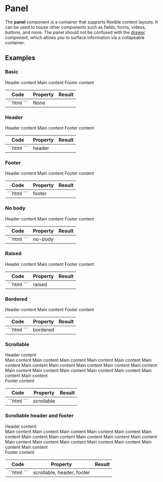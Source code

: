 # Panel

The **panel** component is a container that supports flexible content layouts. It can be used to house other components such as fields, forms, videos, buttons, and more. The panel should not be confused with the [drawer]( ./Drawer ) component, which allows you to surface information via a collapsable container.

## Examples

### Basic

<div class="sample-bloc full-width">

  <pf-panel header>
    <span slot = "header" >Header content</span>
    <span>Main content</span>
    <span slot = "footer" >Footer content</span>
  </pf-panel>

</div>

<div class = "sample-table full-width">

  <table>
    <thead>
      <tr>
        <th>Code</th>
        <th>Property</th>
        <th>Result</th>
      </tr>
    </thead>
    <tbody>
      <tr>
        <td>
          ```html
            <pf-panel></pf-panel>
          ```
        </td>
        <td>None</td>
        <td>
          <pf-panel></pf-panel>
        </td>
      </tr>
    </tbody>
  </table>

</div>

### Header

<div class="sample-bloc full-width">

  <pf-panel header>
    <span slot = "header" >Header content</span>
    <span>Main content</span>
    <span slot = "footer" >Footer content</span>
  </pf-panel>

</div>

<div class = "sample-table full-width">

  <table>
    <thead>
      <tr>
        <th>Code</th>
        <th>Property</th>
        <th>Result</th>
      </tr>
    </thead>
    <tbody>
      <tr>
        <td>
          ```html
            <pf-panel header></pf-panel>
          ```
        </td>
        <td>header</td>
        <td>
          <pf-panel header></pf-panel>
        </td>
      </tr>
    </tbody>
  </table>

</div>

### Footer

<div class="sample-bloc full-width">

  <pf-panel footer>
    <span slot = "header" >Header content</span>
    <span>Main content</span>
    <span slot = "footer" >Footer content</span>
  </pf-panel>

</div>

<div class = "sample-table full-width">

  <table>
    <thead>
      <tr>
        <th>Code</th>
        <th>Property</th>
        <th>Result</th>
      </tr>
    </thead>
    <tbody>
      <tr>
        <td>
          ```html
            <pf-panel footer></pf-panel>
          ```
        </td>
        <td>footer</td>
        <td>
          <pf-panel footer></pf-panel>
        </td>
      </tr>
    </tbody>
  </table>

</div>

### No body

<div class="sample-bloc full-width">

  <pf-panel no-body>
    <span slot = "header" >Header content</span>
    <span>Main content</span>
    <span slot = "footer" >Footer content</span>
  </pf-panel>

</div>

<div class = "sample-table full-width">

  <table>
    <thead>
      <tr>
        <th>Code</th>
        <th>Property</th>
        <th>Result</th>
      </tr>
    </thead>
    <tbody>
      <tr>
        <td>
          ```html
            <pf-panel no-body></pf-panel>
          ```
        </td>
        <td>no-body</td>
        <td>
          <pf-panel no-body></pf-panel>
        </td>
      </tr>
    </tbody>
  </table>

</div>

### Raised

<div class="sample-bloc full-width">

  <pf-panel raised>
    <span slot = "header" >Header content</span>
    <span>Main content</span>
    <span slot = "footer" >Footer content</span>
  </pf-panel>

</div>

<div class = "sample-table full-width">

  <table>
    <thead>
      <tr>
        <th>Code</th>
        <th>Property</th>
        <th>Result</th>
      </tr>
    </thead>
    <tbody>
      <tr>
        <td>
          ```html
            <pf-panel raised></pf-panel>
          ```
        </td>
        <td>raised</td>
        <td>
          <pf-panel raised></pf-panel>
        </td>
      </tr>
    </tbody>
  </table>

</div>

### Bordered

<div class="sample-bloc full-width">

  <pf-panel bordered>
    <span slot = "header" >Header content</span>
    <span>Main content</span>
    <span slot = "footer" >Footer content</span>
  </pf-panel>

</div>

<div class = "sample-table full-width">

  <table>
    <thead>
      <tr>
        <th>Code</th>
        <th>Property</th>
        <th>Result</th>
      </tr>
    </thead>
    <tbody>
      <tr>
        <td>
          ```html
            <pf-panel bordered></pf-panel>
          ```
        </td>
        <td>bordered</td>
        <td>
          <pf-panel bordered></pf-panel>
        </td>
      </tr>
    </tbody>
  </table>

</div>

### Scrollable

<div class="sample-bloc full-width">

  <pf-panel scrollable header footer>
    <span slot = "header" >Header content</span>
    <div style = {{display : "grid"}} >
      <span>Main content</span>
      <span>Main content</span>
      <span>Main content</span>
      <span>Main content</span>
      <span>Main content</span>
      <span>Main content</span>
      <span>Main content</span>
      <span>Main content</span>
      <span>Main content</span>
      <span>Main content</span>
      <span>Main content</span>
      <span>Main content</span>
      <span>Main content</span>
      <span>Main content</span>
      <span>Main content</span>
      <span>Main content</span>
      <span>Main content</span>
      <span>Main content</span>
    </div>
    <span slot = "footer" >Footer content</span>
  </pf-panel>

</div>

<div class = "sample-table full-width">

  <table>
    <thead>
      <tr>
        <th>Code</th>
        <th>Property</th>
        <th>Result</th>
      </tr>
    </thead>
    <tbody>
      <tr>
        <td>
          ```html
            <pf-panel scrollable></pf-panel>
          ```
        </td>
        <td>scrollable</td>
        <td>
          <pf-panel scrollable></pf-panel>
        </td>
      </tr>
    </tbody>
  </table>

</div>

### Scrollable header and footer

<div class="sample-bloc full-width">

  <pf-panel header footer scrollable>
    <span slot = "header" >Header content</span>
    <div style = {{display : "grid"}} >
      <span>Main content</span>
      <span>Main content</span>
      <span>Main content</span>
      <span>Main content</span>
      <span>Main content</span>
      <span>Main content</span>
      <span>Main content</span>
      <span>Main content</span>
      <span>Main content</span>
      <span>Main content</span>
      <span>Main content</span>
      <span>Main content</span>
      <span>Main content</span>
      <span>Main content</span>
      <span>Main content</span>
      <span>Main content</span>
      <span>Main content</span>
      <span>Main content</span>
    </div>
    <span slot = "footer" >Footer content</span>
  </pf-panel>

</div>

<div class = "sample-table full-width">

  <table>
    <thead>
      <tr>
        <th>Code</th>
        <th>Property</th>
        <th>Result</th>
      </tr>
    </thead>
    <tbody>
      <tr>
        <td>
          ```html
            <pf-panel header footer scrollable></pf-panel>
          ```
        </td>
        <td>scrollable, header, footer</td>
        <td>
          <pf-panel header footer scrollable></pf-panel>
        </td>
      </tr>
    </tbody>
  </table>

</div>

 